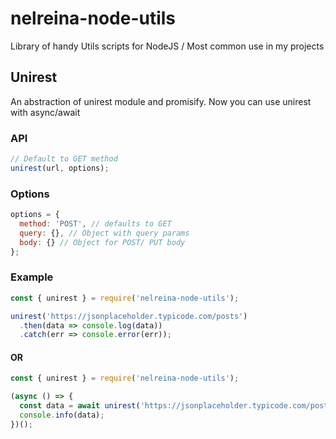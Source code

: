 # nelreina-node-utils

Library of handy Utils scripts for NodeJS / Most common use in my projects

## Unirest

An abstraction of unirest module and promisify.
Now you can use unirest with async/await

### API

```javascript
// Default to GET method
unirest(url, options);
```

### Options

```javascript
options = {
  method: 'POST', // defaults to GET
  query: {}, // Object with query params
  body: {} // Object for POST/ PUT body
};
```

### Example

```javascript
const { unirest } = require('nelreina-node-utils');

unirest('https://jsonplaceholder.typicode.com/posts')
  .then(data => console.log(data))
  .catch(err => console.error(err));
```

#### OR

```javascript
const { unirest } = require('nelreina-node-utils');

(async () => {
  const data = await unirest('https://jsonplaceholder.typicode.com/posts');
  console.info(data);
})();
```
